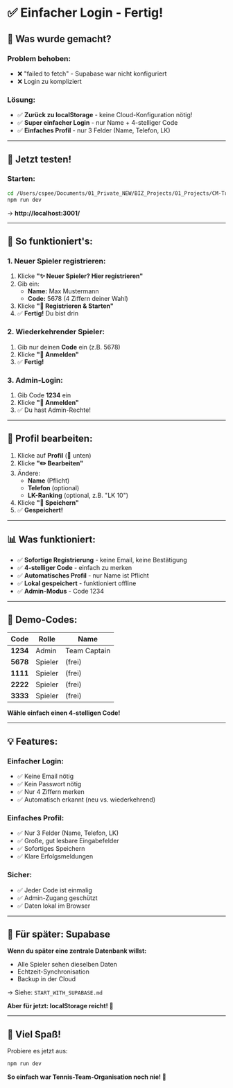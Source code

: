 # ✅ Einfacher Login - Fertig!

## 🎉 Was wurde gemacht?

### Problem behoben:
- ❌ "failed to fetch" - Supabase war nicht konfiguriert
- ❌ Login zu kompliziert

### Lösung:
- ✅ **Zurück zu localStorage** - keine Cloud-Konfiguration nötig!
- ✅ **Super einfacher Login** - nur Name + 4-stelliger Code
- ✅ **Einfaches Profil** - nur 3 Felder (Name, Telefon, LK)

---

## 🚀 Jetzt testen!

### Starten:
```bash
cd /Users/cspee/Documents/01_Private_NEW/BIZ_Projects/01_Projects/CM-Tracker/tennis-team
npm run dev
```

→ **http://localhost:3001/**

---

## 🎯 So funktioniert's:

### 1. **Neuer Spieler registrieren:**

1. Klicke **"✨ Neuer Spieler? Hier registrieren"**
2. Gib ein:
   - **Name:** Max Mustermann
   - **Code:** 5678 (4 Ziffern deiner Wahl)
3. Klicke **"🚀 Registrieren & Starten"**
4. ✅ **Fertig!** Du bist drin

### 2. **Wiederkehrender Spieler:**

1. Gib nur deinen **Code** ein (z.B. 5678)
2. Klicke **"🎾 Anmelden"**
3. ✅ **Fertig!**

### 3. **Admin-Login:**

1. Gib Code **1234** ein
2. Klicke **"🎾 Anmelden"**
3. ✅ Du hast Admin-Rechte!

---

## 👤 Profil bearbeiten:

1. Klicke auf **Profil** (👤 unten)
2. Klicke **"✏️ Bearbeiten"**
3. Ändere:
   - **Name** (Pflicht)
   - **Telefon** (optional)
   - **LK-Ranking** (optional, z.B. "LK 10")
4. Klicke **"💾 Speichern"**
5. ✅ **Gespeichert!**

---

## 📊 Was funktioniert:

- ✅ **Sofortige Registrierung** - keine Email, keine Bestätigung
- ✅ **4-stelliger Code** - einfach zu merken
- ✅ **Automatisches Profil** - nur Name ist Pflicht
- ✅ **Lokal gespeichert** - funktioniert offline
- ✅ **Admin-Modus** - Code 1234

---

## 🔑 Demo-Codes:

| Code | Rolle | Name |
|------|-------|------|
| **1234** | Admin | Team Captain |
| **5678** | Spieler | (frei) |
| **1111** | Spieler | (frei) |
| **2222** | Spieler | (frei) |
| **3333** | Spieler | (frei) |

**Wähle einfach einen 4-stelligen Code!**

---

## 💡 Features:

### Einfacher Login:
- ✅ Keine Email nötig
- ✅ Kein Passwort nötig
- ✅ Nur 4 Ziffern merken
- ✅ Automatisch erkannt (neu vs. wiederkehrend)

### Einfaches Profil:
- ✅ Nur 3 Felder (Name, Telefon, LK)
- ✅ Große, gut lesbare Eingabefelder
- ✅ Sofortiges Speichern
- ✅ Klare Erfolgsmeldungen

### Sicher:
- ✅ Jeder Code ist einmalig
- ✅ Admin-Zugang geschützt
- ✅ Daten lokal im Browser

---

## 📱 Für später: Supabase

**Wenn du später eine zentrale Datenbank willst:**
- Alle Spieler sehen dieselben Daten
- Echtzeit-Synchronisation
- Backup in der Cloud

→ Siehe: `START_WITH_SUPABASE.md`

**Aber für jetzt: localStorage reicht! 🎾**

---

## 🎉 Viel Spaß!

Probiere es jetzt aus:
```bash
npm run dev
```

**So einfach war Tennis-Team-Organisation noch nie! 🎾**

